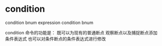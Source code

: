 # condition

condition bnum expression
condition bnum

condition 命令的功能是：
    既可以为现有的普通断点
    观察断点以及捕捉断点添加条件表达式
    也可以对条件断点的条件表达式进行修改
